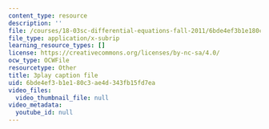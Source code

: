 ```yaml
---
content_type: resource
description: ''
file: /courses/18-03sc-differential-equations-fall-2011/6bde4ef3b1e180c3ae4d343fb15fd7ea_2-5oq-igwtU.srt
file_type: application/x-subrip
learning_resource_types: []
license: https://creativecommons.org/licenses/by-nc-sa/4.0/
ocw_type: OCWFile
resourcetype: Other
title: 3play caption file
uid: 6bde4ef3-b1e1-80c3-ae4d-343fb15fd7ea
video_files:
  video_thumbnail_file: null
video_metadata:
  youtube_id: null
---
```

